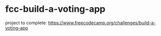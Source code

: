 # fcc-build-a-voting-app
project to complete: https://www.freecodecamp.org/challenges/build-a-voting-app
